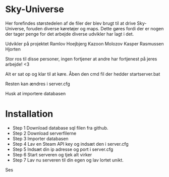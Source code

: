 # Sky-Universe

Her forefindes størstedelen af de filer der blev brugt til at drive Sky-Universe, foruden diverse køretøjer og maps.
Dette gøres fordi der er nogen der tager penge for det arbejde diverse udvikler har lagt i det.


Udvikler på projektet
Ramlov
Hoejbjerg
Kazoon
Molozov
Kasper Rasmussen
Hjorten

Stor ros til disse personer, ingen fortjener at andre har fortjenest på jeres arbejde! <3

Alt er sat op og klar til at køre.
Åben den cmd fil der hedder startserver.bat

Resten kan ændres i server.cfg

Husk at importere databasen


# Installation
* Step 1 Download database sql filen fra github.
* Step 2 Download serverfilerne
* Step 3 Importer databasen
* Step 4 Lav en Steam API key og indsæt den i server.cfg
* Step 5 Indsæt din ip adresse og port i server.cfg
* Step 6 Start serveren og tjek alt virker
* Step 7 Lav nu serveren til din egen og lav lortet unikt.


Ses
